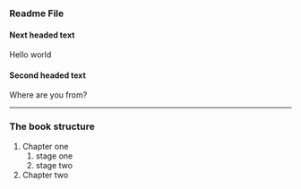 ### Readme File
#### Next headed text
Hello world
#### Second headed text
Where are you from?

---

### The book structure
1. Chapter one
    1. stage one
    2. stage two
2. Chapter two